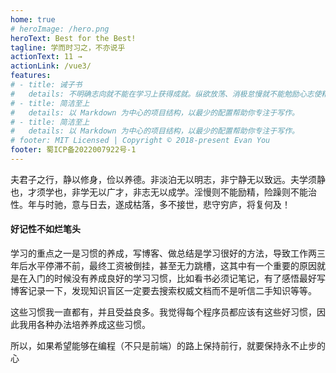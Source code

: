 ```yaml
---
home: true
# heroImage: /hero.png  
heroText: Best for the Best!
tagline: 学而时习之，不亦说乎
actionText: 11 →
actionLink: /vue3/
features:
# - title: 诫子书
#   details: 不明确志向就不能在学习上获得成就。纵欲放荡、消极怠慢就不能勉励心志使精神振作，冒险草率、急躁不安就不能修养性情。年华随时光而飞驰，意志随岁月逐渐消逝。最终枯败零落，大多不接触世事、不为社会所用，只能悲哀地困守在自己穷困的破舍里，到时悔恨又怎么来得及
# - title: 简洁至上
#   details: 以 Markdown 为中心的项目结构，以最少的配置帮助你专注于写作。
# - title: 简洁至上
#   details: 以 Markdown 为中心的项目结构，以最少的配置帮助你专注于写作。
# footer: MIT Licensed | Copyright © 2018-present Evan You
footer: 蜀ICP备2022007922号-1
---
```


夫君子之行，静以修身，俭以养德。非淡泊无以明志，非宁静无以致远。夫学须静也，才须学也，非学无以广才，非志无以成学。淫慢则不能励精，险躁则不能治性。年与时驰，意与日去，遂成枯落，多不接世，悲守穷庐，将复何及！


#### 好记性不如烂笔头

学习的重点之一是习惯的养成，写博客、做总结是学习很好的方法，导致工作两三年后水平停滞不前，最终工资被倒挂，甚至无力跳槽，这其中有一个重要的原因就是在入门的时候没有养成良好的学习习惯，比如看书必须记笔记，有了感悟最好写博客记录一下，发现知识盲区一定要去搜索权威文档而不是听信二手知识等等。

这些习惯我一直都有，并且受益良多。我觉得每个程序员都应该有这些好习惯，因此我用各种办法培养养成这些习惯。

所以，如果希望能够在编程（不只是前端）的路上保持前行，就要保持永不止步的心